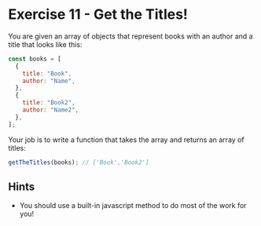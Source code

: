 # Exercise 11 - Get the Titles!

You are given an array of objects that represent books with an author and a title that looks like this:

```javascript
const books = [
  {
    title: "Book",
    author: "Name",
  },
  {
    title: "Book2",
    author: "Name2",
  },
];
```

Your job is to write a function that takes the array and returns an array of titles:

```javascript
getTheTitles(books); // ['Book','Book2']
```

## Hints

- You should use a built-in javascript method to do most of the work for you!
